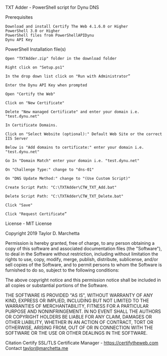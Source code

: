 TXT Adder -  PowerShell script for Dynu DNS

Prerequisites

	Download and install Certify The Web 4.1.6.0 or Higher
	PowerShell 3.0 or Higher
	PowerShell files from PowerShellAPIDynu
	Dynu API Key
	
PowerShell Installation file(s)

	Open "TXTAdder.zip" folder in the download folder

	Right click on "Setup.ps1"

	In the drop down list click on "Run with Administrator”

	Enter the Dynu API Key when prompted

	Open "Certify the Web"

	Click on "New Certificate"

	Delete "New managed Certificate" and enter your domain i.e. "test.dynu.net"

	In Certificate Domains.

	Click on "Select Website (optional):" Default Web Site or the correct IIS Server

	Below is "Add domains to certificate:" enter your domain i.e. "test.dynu.net"

	Go In "Domain Match" enter your domain i.e. "test.dynu.net"

	On "Challenge Type:" change to "dns-01"

	On "DNS Update Method:" change to "(Use Custom Script)"

	Create Script Path: "C:\TXTAdder\CTW_TXT_Add.bat"

	Delete Script Path: "C:\TXTAdder\CTW_TXT_Delete.bat"

	Click "Save"

	Click "Request Certificate”
License - MIT License

Copyright 2019 Taylor D. Marchetta

Permission is hereby granted, free of charge, to any person obtaining a copy of this software and associated documentation files (the "Software"), to deal in the Software without restriction, including without limitation the rights to use, copy, modify, merge, publish, distribute, sublicense, and/or sell copies of the Software, and to permit persons to whom the Software is furnished to do so, subject to the following conditions:

The above copyright notice and this permission notice shall be included in all copies or substantial portions of the Software.

THE SOFTWARE IS PROVIDED "AS IS", WITHOUT WARRANTY OF ANY KIND, EXPRESS OR IMPLIED, INCLUDING BUT NOT LIMITED TO THE WARRANTIES OF MERCHANTABILITY, FITNESS FOR A PARTICULAR PURPOSE AND NONINFRINGEMENT. IN NO EVENT SHALL THE AUTHORS OR COPYRIGHT HOLDERS BE LIABLE FOR ANY CLAIM, DAMAGES OR OTHER LIABILITY, WHETHER IN AN ACTION OF CONTRACT, TORT OR OTHERWISE, ARISING FROM, OUT OF OR IN CONNECTION WITH THE SOFTWARE OR THE USE OR OTHER DEALINGS IN THE SOFTWARE.

Citation
	Certify SSL/TLS Certificate Manager - https://certifytheweb.com	
Contact
	taylor@marchetta.me


